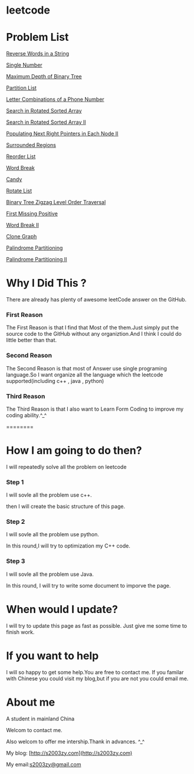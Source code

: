 leetcode
========
# Problem List 

[Reverse Words in a String](./doc/ReverseWordsinAString.md)

[Single Number](./doc/SingleNumber.md)

[Maximum Depth of Binary Tree](./doc/MaximumDepthofBinaryTree.md)

[Partition
List](./doc/PartitionList.md)

[Letter Combinations of a Phone Number](./doc/LetterCombinationsOfaPhoneNumber.md)

[Search in Rotated Sorted
Array](./doc/SearchInRotatedSortedArray.md)

[Search in Rotated Sorted Array II](./doc/SearchInRotatedSortedArrayII.md)

[Populating Next Right Pointers in Each Node II ](./doc/PopulatingNextRightPointersInEachNodeII.md)

[Surrounded
Regions](./doc/SurroundedRegions.md)

[Reorder
List](./doc/ReorderList.md)

[Word Break](./doc/WordBreak.md)

[Candy](./doc/Candy.md)

[Rotate List](./doc/RotateList.md)

[Binary Tree Zigzag Level Order Traversal](./doc/BinaryTreeZigzagLevelOrderTraversal.md)

[First Missing Positive](./doc/FirstMissingPositive.md)

[Word Break II](./doc/WordBreakII.md)

[Clone Graph](./doc/CloneGraph.md)

[Palindrome Partitioning](./doc/PalindromePartitioning.md)

[Palindrome Partitioning II](./doc/PalindromePartitioningII.md)

# Why I Did This ?

There are already has plenty of awesome leetCode answer on the GitHub.

### First Reason
The First Reason is that I find that Most of the them.Just simply put the source code to the GitHub
without any organiztion.And I think I could do little better than that.

### Second Reason
The Second Reason is that most of Answer use single programing
language.So I want organize all the language which the leetcode
supported(including c++ , java , python) 

### Third Reason
The Third Reason is that I also want to Learn Form Coding to improve my
coding ability.^_^

========

# How I am going to do then?

I will repeatedly solve all the problem on leetcode

### Step 1

I will sovle all the problem use c++.

then I will create the basic structure of this page.
### Step 2

I will sovle all the problem use python.

In this round,I will try to optimization my C++ code.

### Step 3 
I will sovle all the problem use Java.

In this round, I will try to write some document to imporve the page.


# When would I update?

I will try to update this page as fast as possible.
Just give me some time to finish work.

# If you want to help

I will so happy to get some help.You are free to contact me.
If you familar with Chinese you could visit my blog,but if you are not
you could email me.

# About me
A student in mainland China

Welcom to contact me.

Also welcom to offer me intership.Thank in advances. ^_^ 

My blog: [http://s2003zy.com](http://s2003zy.com)

My email:[s2003zy@gmail.com](mailto:s2003zy.com)


 
